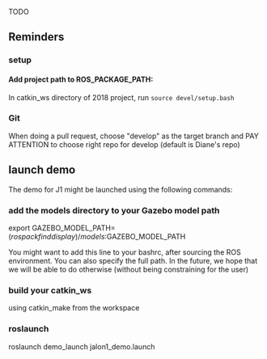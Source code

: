 TODO



## Reminders
### setup
#### Add project path to ROS_PACKAGE_PATH:
In catkin_ws directory of 2018 project, run `source devel/setup.bash`

### Git
When doing a pull request, choose "develop" as the target branch and PAY ATTENTION to 
choose right repo for develop (default is Diane's repo)


## launch demo
The demo for J1 might be launched using the following commands:

### add the models directory to your Gazebo model path 
export GAZEBO_MODEL_PATH=$(rospack find display)/models:$GAZEBO_MODEL_PATH

You might want to add this line to your bashrc, after sourcing the ROS environment. You can also specify the full path. In the future, we hope that we will be able to do otherwise (without being constraining for the user)

### build your catkin_ws
using catkin_make from the workspace

### roslaunch
roslaunch demo_launch jalon1_demo.launch
